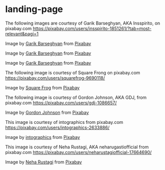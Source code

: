 # landing-page

The following images are courtesy of Garik Barseghyan, AKA Insspirito, on pixabay.com
https://pixabay.com/users/insspirito-1851261/?tab=most-relevant&pagi=1

Image by <a href="https://pixabay.com/users/insspirito-1851261/?utm_source=link-attribution&amp;utm_medium=referral&amp;utm_campaign=image&amp;utm_content=7479380">Garik Barseghyan</a> from <a href="https://pixabay.com//?utm_source=link-attribution&amp;utm_medium=referral&amp;utm_campaign=image&amp;utm_content=7479380">Pixabay</a>

Image by <a href="https://pixabay.com/users/insspirito-1851261/?utm_source=link-attribution&amp;utm_medium=referral&amp;utm_campaign=image&amp;utm_content=7611859">Garik Barseghyan</a> from <a href="https://pixabay.com//?utm_source=link-attribution&amp;utm_medium=referral&amp;utm_campaign=image&amp;utm_content=7611859">Pixabay</a>

Image by <a href="https://pixabay.com/users/insspirito-1851261/?utm_source=link-attribution&amp;utm_medium=referral&amp;utm_campaign=image&amp;utm_content=7631484">Garik Barseghyan</a> from <a href="https://pixabay.com//?utm_source=link-attribution&amp;utm_medium=referral&amp;utm_campaign=image&amp;utm_content=7631484">Pixabay</a>



The following image is courtesy of Square Frong on pixabay.com
https://pixabay.com/users/squarefrog-9690118/

Image by <a href="https://pixabay.com/users/squarefrog-9690118/?utm_source=link-attribution&amp;utm_medium=referral&amp;utm_campaign=image&amp;utm_content=7520334">Square Frog</a> from <a href="https://pixabay.com//?utm_source=link-attribution&amp;utm_medium=referral&amp;utm_campaign=image&amp;utm_content=7520334">Pixabay</a>


The following image is courtesy of Gordon Johnson, AKA GDJ, from pixabay.com
https://pixabay.com/users/gdj-1086657/

Image by <a href="https://pixabay.com/users/gdj-1086657/?utm_source=link-attribution&amp;utm_medium=referral&amp;utm_campaign=image&amp;utm_content=5244867">Gordon Johnson</a> from <a href="https://pixabay.com//?utm_source=link-attribution&amp;utm_medium=referral&amp;utm_campaign=image&amp;utm_content=5244867">Pixabay</a>


This image is courtesy of intographics from pixabay.com
https://pixabay.com/users/intographics-2633886/

Image by <a href="https://pixabay.com/users/intographics-2633886/?utm_source=link-attribution&amp;utm_medium=referral&amp;utm_campaign=image&amp;utm_content=1500371">intographics</a> from <a href="https://pixabay.com//?utm_source=link-attribution&amp;utm_medium=referral&amp;utm_campaign=image&amp;utm_content=1500371">Pixabay</a>


This image is courtesy of Neha Rustagi, AKA neharugastiofficial from pixabay.com
https://pixabay.com/users/neharustagiofficial-17664690/

Image by <a href="https://pixabay.com/users/neharustagiofficial-17664690/?utm_source=link-attribution&amp;utm_medium=referral&amp;utm_campaign=image&amp;utm_content=5500516">Neha Rustagi</a> from <a href="https://pixabay.com//?utm_source=link-attribution&amp;utm_medium=referral&amp;utm_campaign=image&amp;utm_content=5500516">Pixabay</a>